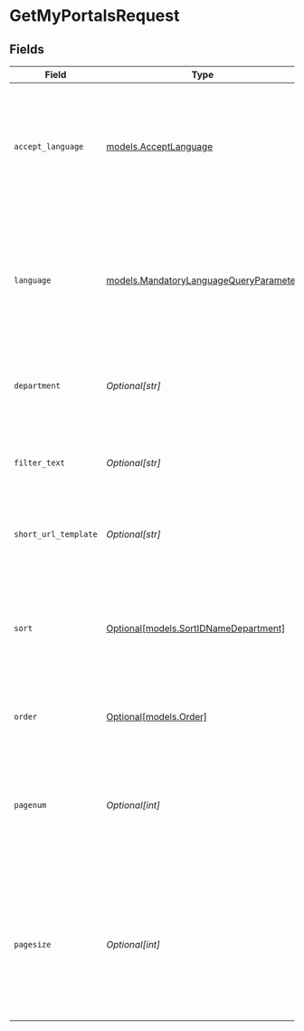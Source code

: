# GetMyPortalsRequest


## Fields

| Field                                                                                                                                                | Type                                                                                                                                                 | Required                                                                                                                                             | Description                                                                                                                                          | Example                                                                                                                                              |
| ---------------------------------------------------------------------------------------------------------------------------------------------------- | ---------------------------------------------------------------------------------------------------------------------------------------------------- | ---------------------------------------------------------------------------------------------------------------------------------------------------- | ---------------------------------------------------------------------------------------------------------------------------------------------------- | ---------------------------------------------------------------------------------------------------------------------------------------------------- |
| `accept_language`                                                                                                                                    | [models.AcceptLanguage](../models/acceptlanguage.md)                                                                                                 | :heavy_check_mark:                                                                                                                                   | The Language locale accepted by the client (used for locale specific fields in resource representation and in error responses).                      | en-US                                                                                                                                                |
| `language`                                                                                                                                           | [models.MandatoryLanguageQueryParameter](../models/mandatorylanguagequeryparameter.md)                                                               | :heavy_check_mark:                                                                                                                                   | The language used for fetching the details of a resource. Resources available in different languages may differ from each other.                     | en-US                                                                                                                                                |
| `department`                                                                                                                                         | *Optional[str]*                                                                                                                                      | :heavy_minus_sign:                                                                                                                                   | The Name of the department for which portals are to be fetched                                                                                       | service                                                                                                                                              |
| `filter_text`                                                                                                                                        | *Optional[str]*                                                                                                                                      | :heavy_minus_sign:                                                                                                                                   | Portal name starting with a specific character are considered to filter the result.                                                                  | master                                                                                                                                               |
| `short_url_template`                                                                                                                                 | *Optional[str]*                                                                                                                                      | :heavy_minus_sign:                                                                                                                                   | The Name of the template used while creating Short URL.                                                                                              | silver                                                                                                                                               |
| `sort`                                                                                                                                               | [Optional[models.SortIDNameDepartment]](../models/sortidnamedepartment.md)                                                                           | :heavy_minus_sign:                                                                                                                                   | Objects returned in server response are sorted based on the attribute supplied under $sort. <br>_Default value_: name.                               |                                                                                                                                                      |
| `order`                                                                                                                                              | [Optional[models.Order]](../models/order.md)                                                                                                         | :heavy_minus_sign:                                                                                                                                   | Common query parameter $order.                                                                                                                       |                                                                                                                                                      |
| `pagenum`                                                                                                                                            | *Optional[int]*                                                                                                                                      | :heavy_minus_sign:                                                                                                                                   | Pagination parameter that specifies the page number of results to be returned. Used in conjunction with $pagesize.                                   |                                                                                                                                                      |
| `pagesize`                                                                                                                                           | *Optional[int]*                                                                                                                                      | :heavy_minus_sign:                                                                                                                                   | Pagination parameter that specifies the number of results per page. Used in conjunction with $pagenum.<br>Valid range of 5-75<br>_Default value_: 25 |                                                                                                                                                      |